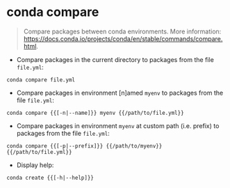 # conda compare

> Compare packages between conda environments.
> More information: <https://docs.conda.io/projects/conda/en/stable/commands/compare.html>.

- Compare packages in the current directory to packages from the file `file.yml`:

`conda compare file.yml`

- Compare packages in environment [n]amed `myenv` to packages from the file `file.yml`:

`conda compare {{[-n|--name]}} myenv {{/path/to/file.yml}}`

- Compare packages in environment `myenv` at custom path (i.e. prefix) to packages from the file `file.yml`:

`conda compare {{[-p|--prefix]}} {{/path/to/myenv}} {{/path/to/file.yml}}`

- Display help:

`conda create {{[-h|--help]}}`
